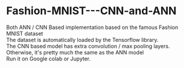 # Fashion-MNIST---CNN-and-ANN
Both ANN / CNN Based implementation based on the famous Fashion MNIST dataset  
The dataset is automatically loaded by the Tensorflow library.  
The CNN based model has extra convolution / max pooling layers. Otherwise, it's pretty much the same as the ANN model  
Run it on Google colab or Jupyter. 
